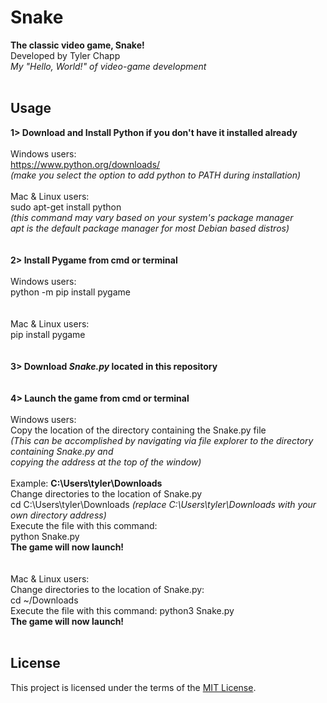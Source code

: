 # Snake
**The classic video game, Snake!**<br/> 
Developed by Tyler Chapp<br/>
*My "Hello, World!" of video-game development*
<br/>
<br/>
## Usage
**1> Download and Install Python if you don't have it installed already**<br/>
<br/>
    Windows users:<br/>
        https://www.python.org/downloads/<br/>
        *(make you select the option to add python to PATH during installation)*
<br/>        
    Mac & Linux users:<br/>
        sudo apt-get install python<br/>
        *(this command may vary based on your system's package manager<br/> 
        apt is the default package manager for most Debian based distros)*<br/>
<br/>  
**2> Install Pygame from cmd or terminal**<br/>
<br/>
    Windows users:<br/>
        python -m pip install pygame<br/>
<br/>       
    Mac & Linux users:<br/>
        pip install pygame<br/>
<br/>    
**3> Download *Snake.py* located in this repository**<br/>
<br/>       
**4> Launch the game from cmd or terminal**<br/>
<br/>
    Windows users:<br/>
        Copy the location of the directory containing the Snake.py file<br/>
        *(This can be accomplished by navigating via file explorer to the directory containing Snake.py and<br/>
          copying the address at the top of the window)*<br/>
          <br/>
            Example: **C:\Users\tyler\Downloads**<br/> 
            Change directories to the location of Snake.py<br/>
cd C:\Users\tyler\Downloads *(replace C:\Users\tyler\Downloads with your own directory address)*<br/>
Execute the file with this command:<br/>
python Snake.py<br/> 
              **The game will now launch!**<br/>
<br/>            
    Mac & Linux users:<br/>
        Change directories to the location of Snake.py:<br/>
cd ~/Downloads<br/>
Execute the file with this command:
python3 Snake.py<br/>
                **The game will now launch!**
<br/>
<br/>
## License         
This project is licensed under the terms of the [MIT License](https://choosealicense.com/licenses/mit/).
        
    

    

